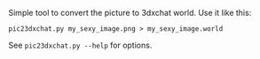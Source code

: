 Simple tool to convert the picture to 3dxchat world. Use it like this:

```
pic23dxchat.py my_sexy_image.png > my_sexy_image.world
```

See `pic23dxchat.py --help` for options.
